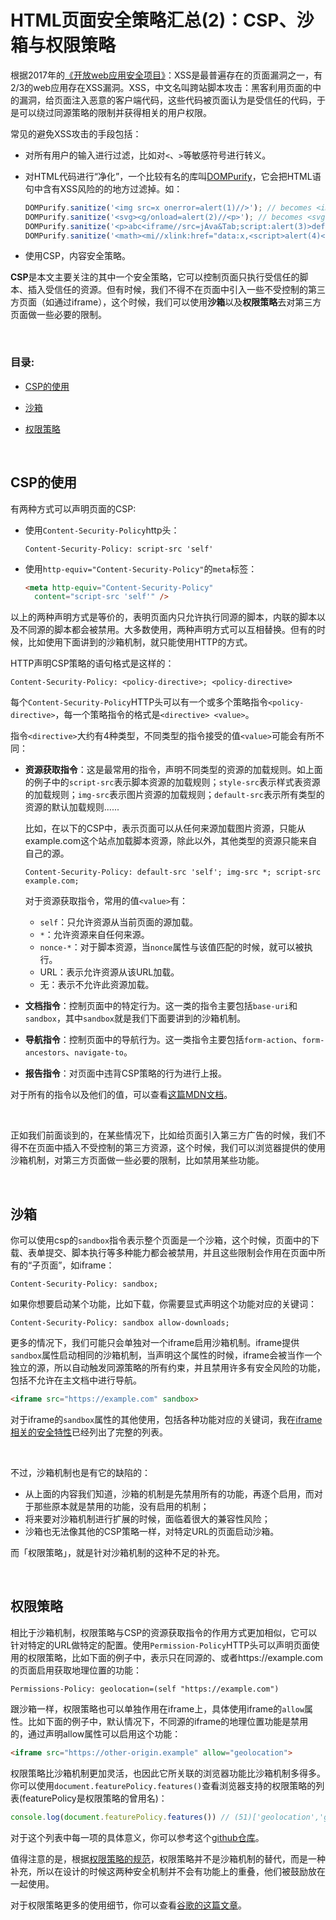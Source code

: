 # HTML页面安全策略汇总(2)：CSP、沙箱与权限策略

根据2017年的[《开放web应用安全项目》](https://owasp.org/www-project-top-ten/2017/A7_2017-Cross-Site_Scripting_(XSS).html)：XSS是最普遍存在的页面漏洞之一，有2/3的web应用存在XSS漏洞。XSS，中文名叫跨站脚本攻击：黑客利用页面的中的漏洞，给页面注入恶意的客户端代码，这些代码被页面认为是受信任的代码，于是可以绕过同源策略的限制并获得相关的用户权限。

常见的避免XSS攻击的手段包括：

- 对所有用户的输入进行过滤，比如对`<`、`>`等敏感符号进行转义。

- 对HTML代码进行“净化”，一个比较有名的库叫[DOMPurify](https://github.com/cure53/DOMPurify)，它会把HTML语句中含有XSS风险的的地方过滤掉。如：

  ```js
  DOMPurify.sanitize('<img src=x onerror=alert(1)//>'); // becomes <img src="x">
  DOMPurify.sanitize('<svg><g/onload=alert(2)//<p>'); // becomes <svg><g></g></svg>
  DOMPurify.sanitize('<p>abc<iframe//src=jAva&Tab;script:alert(3)>def</p>'); // becomes <p>abc</p>
  DOMPurify.sanitize('<math><mi//xlink:href="data:x,<script>alert(4)</script>">'); // becomes <math><mi></mi></math>
  ```

- 使用CSP，内容安全策略。

**CSP**是本文主要关注的其中一个安全策略，它可以控制页面只执行受信任的脚本、插入受信任的资源。但有时候，我们不得不在页面中引入一些不受控制的第三方页面（如通过iframe），这个时候，我们可以使用**沙箱**以及**权限策略**去对第三方页面做一些必要的限制。


<br/>


### 目录:

- [CSP的使用](#csp的使用)

- [沙箱](#沙箱)

- [权限策略](#权限策略)
<br/>


## CSP的使用

有两种方式可以声明页面的CSP:

- 使用`Content-Security-Policy`http头：

  ```http
  Content-Security-Policy: script-src 'self'
  ```

- 使用`http-equiv="Content-Security-Policy"`的`meta`标签：

  ```html
  <meta http-equiv="Content-Security-Policy"
    content="script-src 'self'" />
  ```

以上的两种声明方式是等价的，表明页面内只允许执行同源的脚本，内联的脚本以及不同源的脚本都会被禁用。大多数使用，两种声明方式可以互相替换。但有的时候，比如使用下面讲到的沙箱机制，就只能使用HTTP的方式。

HTTP声明CSP策略的语句格式是这样的：

```http
Content-Security-Policy: <policy-directive>; <policy-directive>
```

每个`Content-Security-Policy`HTTP头可以有一个或多个策略指令`<policy-directive>`，每一个策略指令的格式是`<directive> <value>`。

指令`<directive>`大约有4种类型，不同类型的指令接受的值`<value>`可能会有所不同：

- **资源获取指令**：这是最常用的指令，声明不同类型的资源的加载规则。如上面的例子中的`script-src`表示脚本资源的加载规则；`style-src`表示样式表资源的加载规则；`img-src`表示图片资源的加载规则；`default-src`表示所有类型的资源的默认加载规则......  

  比如，在以下的CSP中，表示页面可以从任何来源加载图片资源，只能从example.com这个站点加载脚本资源，除此以外，其他类型的资源只能来自自己的源。

  ```http
  Content-Security-Policy: default-src 'self'; img-src *; script-src example.com;
  ```

  对于资源获取指令，常用的值`<value>`有：

  - `self`：只允许资源从当前页面的源加载。
  - `*`：允许资源来自任何来源。
  - `nonce-*`：对于脚本资源，当`nonce`属性与该值匹配的时候，就可以被执行。
  - URL：表示允许资源从该URL加载。
  - 无：表示不允许此资源加载。	

- **文档指令**：控制页面中的特定行为。这一类的指令主要包括`base-uri`和`sandbox`，其中`sandbox`就是我们下面要讲到的沙箱机制。

- **导航指令**：控制页面中的导航行为。这一类指令主要包括`form-action`、`form-ancestors`、`navigate-to`。

- **报告指令**：对页面中违背CSP策略的行为进行上报。

对于所有的指令以及他们的值，可以查看[这篇MDN文档](https://developer.mozilla.org/en-US/docs/Web/HTTP/Headers/Content-Security-Policy)。

<br />

正如我们前面谈到的，在某些情况下，比如给页面引入第三方广告的时候，我们不得不在页面中插入不受控制的第三方资源，这个时候，我们可以浏览器提供的使用沙箱机制，对第三方页面做一些必要的限制，比如禁用某些功能。


<br/>


## 沙箱

你可以使用csp的`sandbox`指令表示整个页面是一个沙箱，这个时候，页面中的下载、表单提交、脚本执行等多种能力都会被禁用，并且这些限制会作用在页面中所有的“子页面”，如iframe：

```http
Content-Security-Policy: sandbox;
```

如果你想要启动某个功能，比如下载，你需要显式声明这个功能对应的关键词：

```http
Content-Security-Policy: sandbox allow-downloads;
```

更多的情况下，我们可能只会单独对一个iframe启用沙箱机制。iframe提供`sandbox`属性启动相同的沙箱机制，当声明这个属性的时候，iframe会被当作一个独立的源，所以自动触发同源策略的所有约束，并且禁用许多有安全风险的功能，包括不允许在主文档中进行导航。

```html
<iframe src="https://example.com" sandbox>
```

对于iframe的`sandbox`属性的其他使用，包括各种功能对应的关键词，我在[iframe相关的安全特性](./4.8.md#沙箱)已经列出了完整的列表。

<br />

不过，沙箱机制也是有它的缺陷的：

- 从上面的内容我们知道，沙箱的机制是先禁用所有的功能，再逐个启用，而对于那些原本就是禁用的功能，没有启用的机制；
- 将来要对沙箱机制进行扩展的时候，面临着很大的兼容性风险；
- 沙箱也无法像其他的CSP策略一样，对特定URL的页面启动沙箱。

而「权限策略」，就是针对沙箱机制的这种不足的补充。


<br/>


## 权限策略

相比于沙箱机制，权限策略与CSP的资源获取指令的作用方式更加相似，它可以针对特定的URL做特定的配置。使用`Permission-Policy`HTTP头可以声明页面使用的权限策略，比如下面的例子中，表示只在同源的、或者https://example.com的页面启用获取地理位置的功能：

```http
Permissions-Policy: geolocation=(self "https://example.com")
```

跟沙箱一样，权限策略也可以单独作用在iframe上，具体使用iframe的`allow`属性。比如下面的例子中，默认情况下，不同源的iframe的地理位置功能是禁用的，通过声明allow属性可以启用这个功能：

```html
<iframe src="https://other-origin.example" allow="geolocation">
```

权限策略比沙箱机制更加灵活，也因此它所关联的浏览器功能比沙箱机制多得多。你可以使用`document.featurePolicy.features()`查看浏览器支持的权限策略的列表(featurePolicy是权限策略的曾用名)：

```js
console.log(document.featurePolicy.features()) // (51)['geolocation','gamepad','ch-ect','midi',...]
```

对于这个列表中每一项的具体意义，你可以参考这个[github仓库](https://github.com/w3c/webappsec-permissions-policy/blob/main/features.md)。

值得注意的是，根据[权限策略的规范](https://w3c.github.io/webappsec-permissions-policy/)，权限策略并不是沙箱机制的替代，而是一种补充，所以在设计的时候这两种安全机制并不会有功能上的重叠，他们被鼓励放在一起使用。

对于权限策略更多的使用细节，你可以查看[谷歌的这篇文章](https://developer.chrome.com/en/docs/privacy-sandbox/permissions-policy/)。



